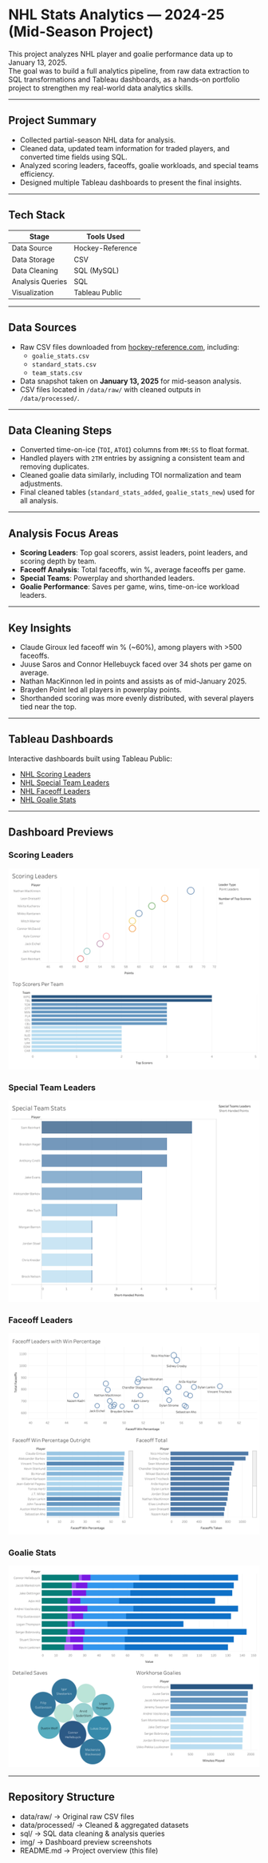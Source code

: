 # NHL Stats Analytics — 2024-25 (Mid-Season Project)

This project analyzes NHL player and goalie performance data up to January 13, 2025.  
The goal was to build a full analytics pipeline, from raw data extraction to SQL transformations and Tableau dashboards, as a hands-on portfolio project to strengthen my real-world data analytics skills.

---

## Project Summary

- Collected partial-season NHL data for analysis.
- Cleaned data, updated team information for traded players, and converted time fields using SQL.
- Analyzed scoring leaders, faceoffs, goalie workloads, and special teams efficiency.
- Designed multiple Tableau dashboards to present the final insights.

---

## Tech Stack

| Stage | Tools Used |
|-------|-------------|
| Data Source | Hockey-Reference |
| Data Storage | CSV |
| Data Cleaning | SQL (MySQL) |
| Analysis Queries | SQL |
| Visualization | Tableau Public |

---

## Data Sources

- Raw CSV files downloaded from [hockey-reference.com](https://www.hockey-reference.com/), including:
  - `goalie_stats.csv`
  - `standard_stats.csv`
  - `team_stats.csv`
- Data snapshot taken on **January 13, 2025** for mid-season analysis.
- CSV files located in `/data/raw/` with cleaned outputs in `/data/processed/`.

---

## Data Cleaning Steps

- Converted time-on-ice (`TOI`, `ATOI`) columns from `MM:SS` to float format.
- Handled players with `2TM` entries by assigning a consistent team and removing duplicates.
- Cleaned goalie data similarly, including TOI normalization and team adjustments.
- Final cleaned tables (`standard_stats_added`, `goalie_stats_new`) used for all analysis.

---

## Analysis Focus Areas

-  **Scoring Leaders**: Top goal scorers, assist leaders, point leaders, and scoring depth by team.
-  **Faceoff Analysis**: Total faceoffs, win %, average faceoffs per game.
-  **Special Teams**: Powerplay and shorthanded leaders.
-  **Goalie Performance**: Saves per game, wins, time-on-ice workload leaders.

---

## Key Insights

- Claude Giroux led faceoff win % (~60%), among players with >500 faceoffs.
- Juuse Saros and Connor Hellebuyck faced over 34 shots per game on average.
- Nathan MacKinnon led in points and assists as of mid-January 2025.
- Brayden Point led all players in powerplay points.
- Shorthanded scoring was more evenly distributed, with several players tied near the top.

---

## Tableau Dashboards

Interactive dashboards built using Tableau Public:

- [NHL Scoring Leaders](https://public.tableau.com/app/profile/cole.mcnabb/viz/NHLScoringLeadersPriorto011225/ScoringLeaders)
- [NHL Special Team Leaders](https://public.tableau.com/app/profile/cole.mcnabb/viz/NHLSpecialTeamLeadersPriorto011225/SpecialTeamStats)
- [NHL Faceoff Leaders](https://public.tableau.com/app/profile/cole.mcnabb/viz/NHLFaceoffLeadersPriorto011225/FaceoffLeaders)
- [NHL Goalie Stats](https://public.tableau.com/app/profile/cole.mcnabb/viz/NHLGoalieStats_17432274620950/GoalieStats)

---

## Dashboard Previews

### Scoring Leaders
![Scoring Leaders](img/Scoring_Leaders.png)

### Special Team Leaders
![Special Teams](img/Special_Team.png)

### Faceoff Leaders
![Faceoff Leaders](img/Faceoff_Leaders.png)

### Goalie Stats
![Goalie Stats](img/Goalie_Stats.png)

---

## Repository Structure

- data/raw/        → Original raw CSV files
- data/processed/  → Cleaned & aggregated datasets
- sql/             → SQL data cleaning & analysis queries
- img/             → Dashboard preview screenshots
- README.md        → Project overview (this file)

